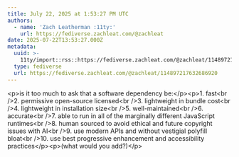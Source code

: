 ```yaml
---
title: July 22, 2025 at 1:53:27 PM UTC
authors:
  - name: 'Zach Leatherman :11ty:'
    url: https://fediverse.zachleat.com/@zachleat
date: 2025-07-22T13:53:27.000Z
metadata:
  uuid: >-
    11ty/import::rss::https://fediverse.zachleat.com/@zachleat/114897217632686920
  type: fediverse
  url: https://fediverse.zachleat.com/@zachleat/114897217632686920
---
```

\<p>is it too much to ask that a software dependency be:\</p>\<p>1. fast\<br />2. permissive open-source licensed\<br />3. lightweight in bundle cost\<br />4. lightweight in installation size\<br />5. well-maintained\<br />6. accurate\<br />7. able to run in all of the marginally different JavaScript runtimes\<br />8. human sourced to avoid ethical and future copyright issues with AI\<br />9. use modern APIs and without vestigial polyfill bloat\<br />10. use best progressive enhancement and accessibility practices\</p>\<p>(what would you add?)\</p>